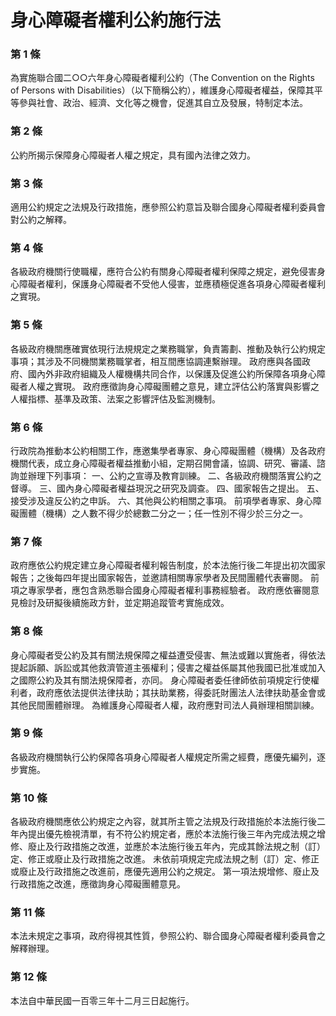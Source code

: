 # 身心障礙者權利公約施行法

### 第 1 條

為實施聯合國二○○六年身心障礙者權利公約（The Convention on the Rights of Persons with Disabilities）（以下簡稱公約），維護身心障礙者權益，保障其平等參與社會、政治、經濟、文化等之機會，促進其自立及發展，特制定本法。

### 第 2 條

公約所揭示保障身心障礙者人權之規定，具有國內法律之效力。

### 第 3 條

適用公約規定之法規及行政措施，應參照公約意旨及聯合國身心障礙者權利委員會對公約之解釋。

### 第 4 條

各級政府機關行使職權，應符合公約有關身心障礙者權利保障之規定，避免侵害身心障礙者權利，保護身心障礙者不受他人侵害，並應積極促進各項身心障礙者權利之實現。

### 第 5 條

各級政府機關應確實依現行法規規定之業務職掌，負責籌劃、推動及執行公約規定事項；其涉及不同機關業務職掌者，相互間應協調連繫辦理。
政府應與各國政府、國內外非政府組織及人權機構共同合作，以保護及促進公約所保障各項身心障礙者人權之實現。
政府應徵詢身心障礙團體之意見，建立評估公約落實與影響之人權指標、基準及政策、法案之影響評估及監測機制。

### 第 6 條

行政院為推動本公約相關工作，應邀集學者專家、身心障礙團體（機構）及各政府機關代表，成立身心障礙者權益推動小組，定期召開會議，協調、研究、審議、諮詢並辦理下列事項：
一、公約之宣導及教育訓練。
二、各級政府機關落實公約之督導。
三、國內身心障礙者權益現況之研究及調查。
四、國家報告之提出。
五、接受涉及違反公約之申訴。
六、其他與公約相關之事項。
前項學者專家、身心障礙團體（機構）之人數不得少於總數二分之一；任一性別不得少於三分之一。

### 第 7 條

政府應依公約規定建立身心障礙者權利報告制度，於本法施行後二年提出初次國家報告；之後每四年提出國家報告，並邀請相關專家學者及民間團體代表審閱。
前項之專家學者，應包含熟悉聯合國身心障礙者權利事務經驗者。
政府應依審閱意見檢討及研擬後續施政方針，並定期追蹤管考實施成效。

### 第 8 條

身心障礙者受公約及其有關法規保障之權益遭受侵害、無法或難以實施者，得依法提起訴願、訴訟或其他救濟管道主張權利；侵害之權益係屬其他我國已批准或加入之國際公約及其有關法規保障者，亦同。
身心障礙者委任律師依前項規定行使權利者，政府應依法提供法律扶助；其扶助業務，得委託財團法人法律扶助基金會或其他民間團體辦理。
為維護身心障礙者人權，政府應對司法人員辦理相關訓練。

### 第 9 條

各級政府機關執行公約保障各項身心障礙者人權規定所需之經費，應優先編列，逐步實施。

### 第 10 條

各級政府機關應依公約規定之內容，就其所主管之法規及行政措施於本法施行後二年內提出優先檢視清單，有不符公約規定者，應於本法施行後三年內完成法規之增修、廢止及行政措施之改進，並應於本法施行後五年內，完成其餘法規之制（訂）定、修正或廢止及行政措施之改進。
未依前項規定完成法規之制（訂）定、修正或廢止及行政措施之改進前，應優先適用公約之規定。
第一項法規增修、廢止及行政措施之改進，應徵詢身心障礙團體意見。

### 第 11 條

本法未規定之事項，政府得視其性質，參照公約、聯合國身心障礙者權利委員會之解釋辦理。

### 第 12 條

本法自中華民國一百零三年十二月三日起施行。
